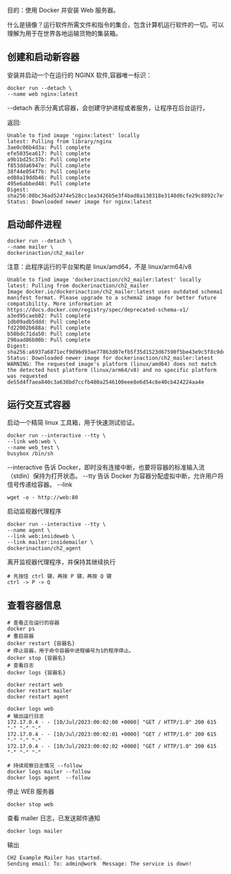目的：使用 Docker 并安装 Web 服务器。

什么是镜像？运行软件所需文件和指令的集合，包含计算机运行软件的一切。可以理解为用于在世界各地运输货物的集装箱。


## 创建和启动新容器

安装并启动一个在运行的 NGINX 软件,容器唯一标识：
```shell
docker run --detach \
--name web nginx:latest
```

--detach 表示分离式容器，会创建守护进程或者服务，让程序在后台运行，

返回:
```shell
Unable to find image 'nginx:latest' locally
latest: Pulling from library/nginx
3ae0c06b4d3a: Pull complete 
efe5035ea617: Pull complete 
a9b1bd25c37b: Pull complete 
f853dda6947e: Pull complete 
38f44e054f7b: Pull complete 
ed88a19ddb46: Pull complete 
495e6abbed48: Pull complete 
Digest: sha256:08bc36ad52474e528cc1ea3426b5e3f4bad8a130318e3140d6cfe29c8892c7ef
Status: Downloaded newer image for nginx:latest
```

## 启动邮件进程

```shell
docker run --detach \
--name mailer \
dockerinaction/ch2_mailer
```

注意：此程序运行的平台架构是 linux/amd64，不是 linux/arm64/v8
```shell
Unable to find image 'dockerinaction/ch2_mailer:latest' locally
latest: Pulling from dockerinaction/ch2_mailer
Image docker.io/dockerinaction/ch2_mailer:latest uses outdated schema1 manifest format. Please upgrade to a schema2 image for better future compatibility. More information at https://docs.docker.com/registry/spec/deprecated-schema-v1/
a3ed95caeb02: Pull complete 
1db09adb5ddd: Pull complete 
fd22002b688a: Pull complete 
b50bdc71da50: Pull complete 
290aad86b00b: Pull complete 
Digest: sha256:a6937a6871ecf9d96d93ae77863d07efb5f35d1523d67590f5be43e9c5f8c9dc
Status: Downloaded newer image for dockerinaction/ch2_mailer:latest
WARNING: The requested image's platform (linux/amd64) does not match the detected host platform (linux/arm64/v8) and no specific platform was requested
de55d4f7aea840c3a638bd7ccfb480a2546100eee8e6d54c8e40cb424224aa4e
```

## 运行交互式容器

启动一个精简 linux 工具箱，用于快速测试验证。
```shell
docker run --interactive --tty \
--link web:web \
--name web_test \
busybox /bin/sh
```
--interactive 告诉 Docker，即时没有连接中断，也要将容器的标准输入流（stdin）保持为打开状态。
--tty 告诉 Docker 为容器分配虚拟中断，允许用户将信号传递给容器。
--link  


```shell
wget -o - http://web:80
```

启动监视器代理程序
```shell
docker run --interactive --tty \
--name agent \
--link web:insideweb \
--link mailer:insidemailer \
dockerinaction/ch2_agent
```

离开监视器代理程序，并保持其继续执行
```shell
# 先按住 ctrl 键，再按 P 键，再按 Q 键
ctrl -> P -> Q
```


## 查看容器信息

```shell
# 查看正在运行的容器
docker ps
# 重启容器
docker restart {容器名}
# 停止容器，用于命令容器中进程编号为1的程序停止。
docker stop {容器名}
# 查看日志
docker logs {容器名}

```

```shell
docker restart web
docker restart mailer
docker restart agent

```

```shell
docker logs web
# 输出运行日志
172.17.0.4 - - [10/Jul/2023:00:02:00 +0000] "GET / HTTP/1.0" 200 615 "-" "-" "-"
172.17.0.4 - - [10/Jul/2023:00:02:01 +0000] "GET / HTTP/1.0" 200 615 "-" "-" "-"
172.17.0.4 - - [10/Jul/2023:00:02:02 +0000] "GET / HTTP/1.0" 200 615 "-" "-" "-"
```

```shell
# 持续观察日志情况 --follow
docker logs mailer --follow
docker logs agent  --follow
```

停止 WEB 服务器
```shell
docker stop web
```

查看 mailer 日志，已发送邮件通知
```shell
docker logs mailer
```

输出
```shell
CH2 Example Mailer has started.
Sending email: To: admin@work  Message: The service is down!
```